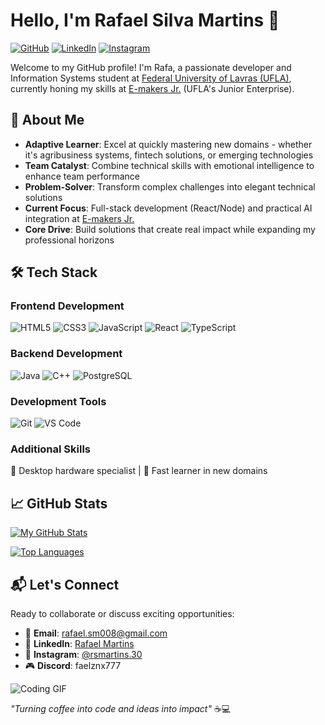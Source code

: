 # Hello, I'm Rafael Silva Martins 👋

[![GitHub](https://img.shields.io/badge/-GitHub-181717?style=for-the-badge&logo=github&logoColor=white)](https://github.com/rafaelsilvamartins30)
[![LinkedIn](https://img.shields.io/badge/-LinkedIn-0077B5?style=for-the-badge&logo=linkedin&logoColor=white)](https://linkedin.com/in/rafael-martins-716625320/)
[![Instagram](https://img.shields.io/badge/-Instagram-E4405F?style=for-the-badge&logo=instagram&logoColor=white)](https://instagram.com/rsmartins.30)

Welcome to my GitHub profile! I'm Rafa, a passionate developer and Information Systems student at [Federal University of Lavras (UFLA)](https://ufla.br), currently honing my skills at [E-makers Jr.](https://emakersjr.com.br) (UFLA's Junior Enterprise).

## 🚀 About Me

- **Adaptive Learner**: Excel at quickly mastering new domains - whether it's agribusiness systems, fintech solutions, or emerging technologies
- **Team Catalyst**: Combine technical skills with emotional intelligence to enhance team performance
- **Problem-Solver**: Transform complex challenges into elegant technical solutions
- **Current Focus**: Full-stack development (React/Node) and practical AI integration at [E-makers Jr.](https://emakersjr.com.br)
- **Core Drive**: Build solutions that create real impact while expanding my professional horizons

## 🛠️ Tech Stack

### Frontend Development
![HTML5](https://img.shields.io/badge/HTML5-E34F26?logo=html5&logoColor=white)
![CSS3](https://img.shields.io/badge/CSS3-1572B6?logo=css3&logoColor=white)
![JavaScript](https://img.shields.io/badge/JavaScript-F7DF1E?logo=javascript&logoColor=black)
![React](https://img.shields.io/badge/React-61DAFB?logo=react&logoColor=black)
![TypeScript](https://img.shields.io/badge/TypeScript-007ACC?logo=typescript&logoColor=white)

### Backend Development
![Java](https://img.shields.io/badge/Java-ED8B00?logo=openjdk&logoColor=white)
![C++](https://img.shields.io/badge/C++-00599C?logo=c%2B%2B&logoColor=white)
![PostgreSQL](https://img.shields.io/badge/PostgreSQL-4169E1?logo=postgresql&logoColor=white)

### Development Tools
![Git](https://img.shields.io/badge/Git-F05032?logo=git&logoColor=white)
![VS Code](https://img.shields.io/badge/VS_Code-007ACC?logo=visual-studio-code&logoColor=white)

### Additional Skills
🔧 Desktop hardware specialist | 🚀 Fast learner in new domains

## 📈 GitHub Stats

[![My GitHub Stats](https://github-readme-stats.vercel.app/api?username=rafaelsilvamartins30&show_icons=true&theme=radical&include_all_commits=true)](https://github.com/rafaelsilvamartins30)

[![Top Languages](https://github-readme-stats.vercel.app/api/top-langs/?username=rafaelsilvamartins30&layout=compact&theme=radical&langs_count=6)](https://github.com/rafaelsilvamartins30)

## 📬 Let's Connect

Ready to collaborate or discuss exciting opportunities:
- 📧 **Email**: [rafael.sm008@gmail.com](mailto:rafael.sm008@gmail.com)
- 💼 **LinkedIn**: [Rafael Martins](https://www.linkedin.com/in/rafael-martins-716625320/)
- 📱 **Instagram**: [@rsmartins.30](https://instagram.com/rsmartins.30)
- 🎮 **Discord**: faelznx777

![Coding GIF](https://i.gifer.com/7IjS.gif)

*"Turning coffee into code and ideas into impact"* ☕💻
